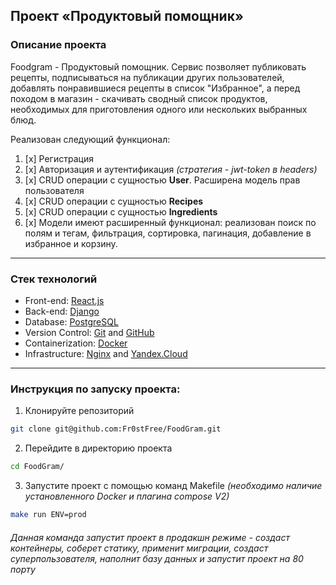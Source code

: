 ## Проект «Продуктовый помощник»
### Описание проекта
Foodgram - Продуктовый помощник. Сервис позволяет публиковать рецепты, подписываться на публикации других пользователей, добавлять понравившиеся рецепты в список "Избранное", а перед походом в магазин - скачивать сводный список продуктов, необходимых для приготовления одного или нескольких выбранных блюд.

Реализован следующий функционал:

1. [x] Регистрация
2. [x] Авторизация и аутентификация _(стратегия - jwt-token в headers)_
3. [x] CRUD операции с сущностью **User**. Расширена модель прав пользователя
4. [x] CRUD операции с сущностью **Recipes**
5. [x] CRUD операции с сущностью **Ingredients**
6. [x] Модели имеют расширенный функционал: реализован поиск по полям и тегам, фильтрация, сортировка, пагинация, добавление в избранное и корзину.

---

### Стек технологий
- Front-end: [React.js](https://react.dev/)
- Back-end: [Django](https://www.djangoproject.com/)
- Database: [PostgreSQL](https://www.postgresql.org/)
- Version Control: [Git](https://git-scm.com/) and [GitHub](https://github.com/)
- Containerization: [Docker](https://www.docker.com/)
- Infrastructure: [Nginx](https://nginx.org/) and [Yandex.Cloud](https://cloud.yandex.ru/)

---

### Инструкция по запуску проекта:

1. Клонируйте репозиторий
```bash
git clone git@github.com:Fr0stFree/FoodGram.git
```
2. Перейдите в директорию проекта
```bash
cd FoodGram/
```
3. Запустите проект с помощью команд Makefile 
_(необходимо наличие установленного Docker и плагина compose V2)_
```bash
make run ENV=prod
```
###### Данная команда запустит проект в продакшн режиме - создаст контейнеры, соберет статику, применит миграции, создаст суперпользователя, наполнит базу данных и запустит проект на 80 порту


